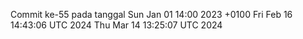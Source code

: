 Commit ke-55 pada tanggal Sun Jan 01 14:00 2023 +0100
Fri Feb 16 14:43:06 UTC 2024
Thu Mar 14 13:25:07 UTC 2024
